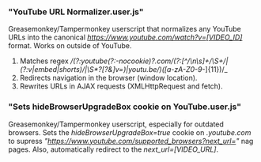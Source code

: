 ### "YouTube URL Normalizer.user.js"
 Greasemonkey/Tampermonkey userscript that normalizes any YouTube URLs into the canonical _https://www.youtube.com/watch?v=[VIDEO_ID]_ format. Works on outside of YouTube.
 1. Matches regex _/(?:youtube(?:-nocookie)?\.com\/(?:[^\/\n\s]+\/\S+\/|(?:v|embed|shorts)\/|\S*?[?&]v=)|youtu\.be\/)([a-zA-Z0-9_-]{11})/_
 2. Redirects navigation in the browser (window location).
 3. Rewrites URLs in AJAX requests (XMLHttpRequest and fetch).

### "Sets hideBrowserUpgradeBox cookie on YouTube.user.js"
 Greasemonkey/Tampermonkey userscript, especially for outdated browsers. Sets the _hideBrowserUpgradeBox=true_ cookie on _.youtube.com_ to supress 
_"https://www.youtube.com/supported_browsers?next_url="_ nag pages.
 Also, automatically redirect to the _next_url=[VIDEO_URL]_.
